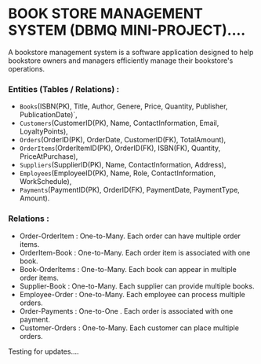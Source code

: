 # BOOK STORE MANAGEMENT SYSTEM (DBMQ MINI-PROJECT)....

<p>
    A bookstore management system is a software application designed to help bookstore owners and managers efficiently manage their bookstore's operations. 
</p>

###   Entities (Tables / Relations) : 
- `Books`(ISBN(PK), Title, Author, Genere, Price, Quantity, Publisher, PublicationDate)`,
- `Customers`(CustomerID(PK), Name, ContactInformation, Email, LoyaltyPoints),
- `Orders`(OrderID(PK), OrderDate, CustomerID(FK), TotalAmount),
- `OrderItems`(OrderItemID(PK), OrderID(FK), ISBN(FK), Quantity, PriceAtPurchase),
- `Suppliers`(SupplierID(PK), Name, ContactInformation, Address),
- `Employees`(EmployeeID(PK), Name, Role, ContactInformation, WorkSchedule),
- `Payments`(PaymentID(PK), OrderID(FK), PaymentDate, PaymentType, Amount).

###   Relations : 
- Order-OrderItem : One-to-Many. Each order can have multiple order items.
- OrderItem-Book  : One-to-Many. Each order item is associated with one book.
- Book-OrderItems : One-to-Many. Each book can appear in multiple order items.
- Supplier-Book   : One-to-Many. Each supplier can provide multiple books.
- Employee-Order  : One-to-Many. Each employee can process multiple orders.
- Order-Payments  : One-to-One . Each order is associated with one payment.
- Customer-Orders : One-to-Many. Each customer can place multiple orders.

Testing for updates....